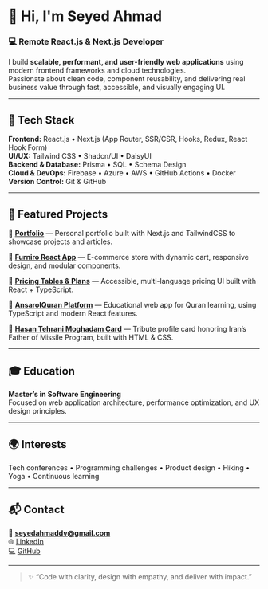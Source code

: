 # 👋 Hi, I'm Seyed Ahmad  
### 💻 Remote React.js & Next.js Developer  

I build **scalable, performant, and user-friendly web applications** using modern frontend frameworks and cloud technologies.  
Passionate about clean code, component reusability, and delivering real business value through fast, accessible, and visually engaging UI.

---

## 🚀 Tech Stack

**Frontend:** React.js • Next.js (App Router, SSR/CSR, Hooks, Redux, React Hook Form)  
**UI/UX:** Tailwind CSS • Shadcn/UI • DaisyUI  
**Backend & Database:** Prisma • SQL • Schema Design  
**Cloud & DevOps:** Firebase • Azure • AWS • GitHub Actions • Docker  
**Version Control:** Git & GitHub  

---

## 📂 Featured Projects

🔹 [**Portfolio**](https://github.com/seyedahmaddv/seyedahmaddev) — Personal portfolio built with Next.js and TailwindCSS to showcase projects and articles.  

🔹 [**Furniro React App**](https://github.com/seyedahmaddv/furniro-react) — E-commerce store with dynamic cart, responsive design, and modular components.  

🔹 [**Pricing Tables & Plans**](https://github.com/seyedahmaddv/pricing-tables-plans) — Accessible, multi-language pricing UI built with React + TypeScript.  

🔹 [**AnsarolQuran Platform**](https://github.com/seyedahmaddv/ansarolquran) — Educational web app for Quran learning, using TypeScript and modern React features.  

🔹 [**Hasan Tehrani Moghadam Card**](https://github.com/seyedahmaddv/hasan-tehrani-card) — Tribute profile card honoring Iran’s Father of Missile Program, built with HTML & CSS.  

---

## 🎓 Education

**Master’s in Software Engineering**  
Focused on web application architecture, performance optimization, and UX design principles.

---

## 🌍 Interests

Tech conferences • Programming challenges • Product design • Hiking • Yoga • Continuous learning  

---

## 📬 Contact

📧 **seyedahmaddv@gmail.com**  
🌐 [LinkedIn](https://linkedin.com/in/seyedahmaddv)  
💻 [GitHub](https://github.com/seyedahmaddv)

---

> ✨ “Code with clarity, design with empathy, and deliver with impact.”
